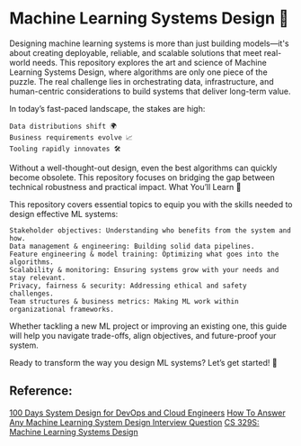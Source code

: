 # Machine Learning Systems Design 🚀

Designing machine learning systems is more than just building models—it's about creating deployable, reliable, and scalable solutions that meet real-world needs. This repository explores the art and science of Machine Learning Systems Design, where algorithms are only one piece of the puzzle. The real challenge lies in orchestrating data, infrastructure, and human-centric considerations to build systems that deliver long-term value.

In today’s fast-paced landscape, the stakes are high:

    Data distributions shift 🌍
    Business requirements evolve 📈
    Tooling rapidly innovates 🛠️

Without a well-thought-out design, even the best algorithms can quickly become obsolete. This repository focuses on bridging the gap between technical robustness and practical impact.
What You’ll Learn 🧠

This repository covers essential topics to equip you with the skills needed to design effective ML systems:

    Stakeholder objectives: Understanding who benefits from the system and how.
    Data management & engineering: Building solid data pipelines.
    Feature engineering & model training: Optimizing what goes into the algorithms.
    Scalability & monitoring: Ensuring systems grow with your needs and stay relevant.
    Privacy, fairness & security: Addressing ethical and safety challenges.
    Team structures & business metrics: Making ML work within organizational frameworks.

Whether tackling a new ML project or improving an existing one, this guide will help you navigate trade-offs, align objectives, and future-proof your system.

Ready to transform the way you design ML systems? Let’s get started! 🌟

## Reference:
[100 Days System Design for DevOps and Cloud Engineers](https://deoshankar.medium.com/100-days-system-design-for-devops-and-cloud-engineers-18af7a80bc6f)
[How To Answer Any Machine Learning System Design Interview Question](https://towardsdatascience.com/how-to-answer-any-machine-learning-system-design-interview-question-a98656bb7ff0)
[CS 329S: Machine Learning Systems Design](https://stanford-cs329s.github.io/syllabus.html)

